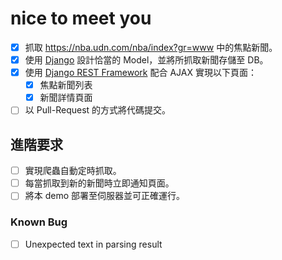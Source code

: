 # nice to meet you
- [x] 抓取 https://nba.udn.com/nba/index?gr=www 中的焦點新聞。 
- [x] 使用 [Django](https://www.djangoproject.com/) 設計恰當的 Model，並將所抓取新聞存儲至 DB。
- [x] 使用 [Django REST Framework](http://www.django-rest-framework.org/) 配合 AJAX 實現以下頁面：
	 - [x] 焦點新聞列表
	 - [x] 新聞詳情頁面
- [ ] 以 Pull-Request 的方式將代碼提交。
	
## 進階要求
- [ ] 實現爬蟲自動定時抓取。
- [ ] 每當抓取到新的新聞時立即通知頁面。
- [ ] 將本 demo 部署至伺服器並可正確運行。

### Known Bug
- [ ] Unexpected text in parsing result
